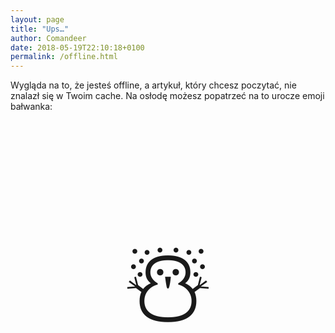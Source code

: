 ```yaml
---
layout: page
title: "Ups…"
author: Comandeer
date: 2018-05-19T22:10:18+0100
permalink: /offline.html
---
```


Wygląda na to, że jesteś offline, a artykuł, który chcesz poczytać, nie znalazł się w Twoim cache. Na osłodę możesz popatrzeć na to urocze emoji bałwanka:

<p style="text-align:center;font-size: 10rem;">☃️</p>

